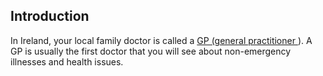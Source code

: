 ##  Introduction

In Ireland, your local family doctor is called a [ GP (general practitioner
](/en/health/health-services/gp-and-hospital-services/) ). A GP is usually the
first doctor that you will see about non-emergency illnesses and health
issues.

